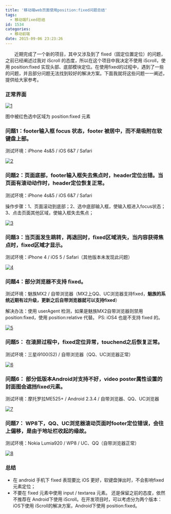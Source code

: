 ```yaml
---
title: '移动端web页面使用position:fixed问题总结'
tags:
  - 移动端fixed总结
id: 1534
categories:
  - 移动前端
date: 2015-09-06 23:23:26
---
```


&emsp;&emsp;近期完成了一个新的项目，其中又涉及到了 fixed（固定位置定位）的问题，之前已经阐述过我对 iScroll 的态度，所以在这个项目中我决定不使用 iScroll，使用 position:fixed 实现头部、底部模块定位。在使用fixed的过程中，遇到了一些的问题，并且部分问题无法找到较好的解决方案。下面我就将这些问题一一阐述，提供给大家参考。

### 正常界面

[![1](http://www.npm8.com/wp-content/uploads/2015/09/11-563x1000.png)](http://www.npm8.com/wp-content/uploads/2015/09/11.png)

图中被红色选中区域为 position:fixed 元素

### 问题1：footer输入框 focus 状态，footer 被居中，而不是吸附在软键盘上部。

测试环境：iPhone 4s&amp;5 / iOS 6&amp;7 / Safari

[![2](http://www.npm8.com/wp-content/uploads/2015/09/2-563x1000.png)](http://www.npm8.com/wp-content/uploads/2015/09/2.png)

### 问题2：页面底部，footer输入框失去焦点时，header定位出错。当页面有滚动动作时，header定位恢复正常。

测试环境：iPhone 4s&amp;5 / iOS 6&amp;7 / Safari

操作步骤：1、页面滚动到底部；2、选中底部输入框，使输入框进入focus状态；3、点击页面其他区域，使输入框失去焦点；

[![3](http://www.npm8.com/wp-content/uploads/2015/09/3-563x1000.png)](http://www.npm8.com/wp-content/uploads/2015/09/3.png)

### 问题3：当页面发生跳转，再退回时，fixed区域消失，当内容获得焦点时，fixed区域才显示。

测试环境：iPhone 4 / iOS 5 / Safari（其他版本未发现此问题）

[![4](http://www.npm8.com/wp-content/uploads/2015/09/4.jpg)](http://www.npm8.com/wp-content/uploads/2015/09/4.jpg)

### 问题4：部分浏览器不支持 fixed。

测试环境：魅族MX2 / 自带浏览器（MX2上QQ、UC浏览器支持fixed，**魅族的系统近期有过升级，更新之后自带浏览器就可以支持fixed**）

解决办法：使用 userAgent 检测，如果是魅族MX2自带浏览器则禁用 position:fixed，使用 position:relative 代替。
PS: iOS4 也是不支持 fixed 的。

[![5](http://www.npm8.com/wp-content/uploads/2015/09/5.png)](http://www.npm8.com/wp-content/uploads/2015/09/5.png)

### 问题5： 在滚屏过程中，fixed定位异常，touchend之后恢复正常。

测试环境：三星i9100(S2) / 自带浏览器（QQ、UC浏览器正常）

[![6](http://www.npm8.com/wp-content/uploads/2015/09/6.png)](http://www.npm8.com/wp-content/uploads/2015/09/6.png)

### 问题6： 部分低版本Android对支持不好，video poster属性设置的封面图会遮挡fixed元素。

测试环境：摩托罗拉ME525+ / Android 2.3.4 / 自带浏览器、QQ、UC浏览器

[![7](http://www.npm8.com/wp-content/uploads/2015/09/7.jpg)](http://www.npm8.com/wp-content/uploads/2015/09/7.jpg)

### 问题7： WP8下，QQ、UC浏览器滚动页面时footer定位错误，会往上偏移，是由于地址栏收起的缘故。

测试环境：Nokia Lumia920 / WP8 / UC、QQ（自带浏览器正常）

[![8](http://www.npm8.com/wp-content/uploads/2015/09/8-600x1000.jpg)](http://www.npm8.com/wp-content/uploads/2015/09/8.jpg)

### 总结

*   在 android 手机下 fixed 表现要比 iOS 更好，软键盘弹出时，不会影响fixed元素定位；
*   不要在 fixed 元素中使用 input / textarea 元素。
还是保留之前的态度，依然不推荐在 Android下使用 iScroll。在开发项目时，可以考虑分为两个版本：iOS下使用 iScroll的解决方案，Android下使用 position:fixed。